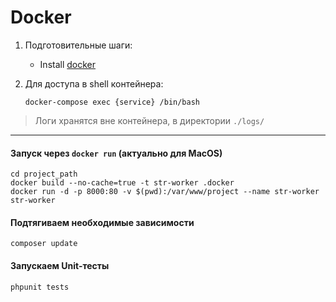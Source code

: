 Docker
======

1. Подготовительные шаги:
    * Install [docker](https://docs.docker.com/engine/installation/)

1. Для доступа в shell контейнера:

    ```shell
    docker-compose exec {service} /bin/bash
    ```

> Логи хранятся вне контейнера, в директории `./logs/`

---

#### Запуск через `docker run` (актуально для MacOS)
 
```shell
cd project_path
docker build --no-cache=true -t str-worker .docker
docker run -d -p 8000:80 -v $(pwd):/var/www/project --name str-worker str-worker
```

#### Подтягиваем необходимые зависимости

```shell
composer update
```

#### Запускаем Unit-тесты

```shell
phpunit tests
```

